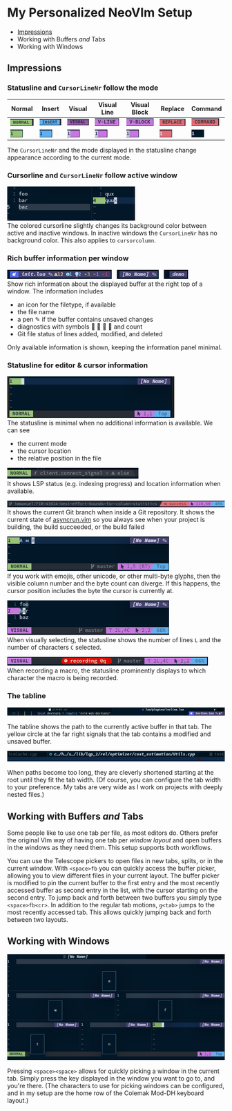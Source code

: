 # My Personalized NeoVIm Setup

- [Impressions](#Impressions)
- Working with Buffers *and* Tabs
- Working with Windows

## Impressions

### Statusline and `CursorLineNr` follow the mode

| **Normal** | **Insert** | **Visual** | **Visual Line** | **Visual Block** | **Replace** | **Command** |
|-|-|-|-|-|-|-|
| ![](img/mode_status_normal.png) | ![](img/mode_status_insert.png) | ![](img/mode_status_visual.png) | ![](img/mode_status_vline.png) |![](img/mode_status_vblock.png) |![](img/mode_status_replace.png) |![](img/mode_status_command.png) |
| ![](img/mode_cursorlinenr_normal.png) | ![](img/mode_cursorlinenr_insert.png) | ![](img/mode_cursorlinenr_visual.png) | ![](img/mode_cursorlinenr_visual.png) | ![](img/mode_cursorlinenr_visual.png) | ![](img/mode_cursorlinenr_replace.png) | ![](img/mode_cursorlinenr_command.png) |

The `CursorLineNr` and the mode displayed in the statusline change appearance according to the current mode.

### Cursorline and `CursorLineNr` follow active window

![](img/window_active_vs_inactive.png)
<br/>
The colored cursorline slightly changes its background color between active and inactive windows.
In inactive windows the `CursorLineNr` has no background color.
This also applies to `cursorcolumn`.

### Rich buffer information per window

![](img/window_information.png)
&nbsp;
![](img/window_information_noname.png)
&nbsp;
![](img/window_information_minimal.png)
<br/>
Show rich information about the displayed buffer at the right top of a window.
The information includes
- an icon for the filetype, if available
- the file name
- a pen ✎ if the buffer contains unsaved changes
- diagnostics with symbols     and count
- Git file status of lines added, modified, and deleted

Only available information is shown, keeping the information panel minimal.

### Statusline for editor & cursor information

![](img/statusline_minimal.png)
<br/>
The statusline is minimal when no additional information is available.
We can see
- the current mode
- the cursor location
- the relative position in the file

![](img/statusline_lsp_location.png)
<br/>
It shows LSP status (e.g. indexing progress) and location information when available.

![](img/statusline_git_and_build_status.png)
<br/>
It shows the current Git branch when inside a Git repository.
It shows the current state of [asyncrun.vim](https://github.com/skywind3000/asyncrun.vim) so you always see when your project is building, the build succeeded, or the build failed

![](img/statusline_cursor_byte_count.png)
<br/>
If you work with emojis, other unicode, or other multi-byte glyphs, then the visible column number and the byte count can diverge.
If this happens, the cursor position includes the byte the cursor is currently at.

![](img/statusline_visual_selection.png)
<br/>
When visually selecting, the statusline shows the number of lines `L` and the number of characters `C` selected.

![](img/statusline_recording_macro.png)
<br/>
When recording a macro, the statusline prominently displays to which character the macro is being recorded.

### The tabline

![](img/tabline_full_path.png)

The tabline shows the path to the currently active buffer in that tab.
The yellow circle at the far right signals that the tab contains a modified and unsaved buffer.

![](img/tabline_compressed_path.png)

When paths become too long, they are cleverly shortened starting at the root until they fit the tab width.
(Of course, you can configure the tab width to your preference.
My tabs are very wide as I work on projects with deeply nested files.)

## Working with Buffers *and* Tabs

Some people like to use one tab per file, as most editors do.
Others prefer the original VIm way of having one tab per *window layout* and open buffers in the windows as they need them.
This setup supports both workflows.

You can use the Telescope pickers to open files in new tabs, splits, or in the current window.
With `<space>fb` you can quickly access the buffer picker, allowing you to view different files in your current layout.
The buffer picker is modified to pin the current buffer to the first entry and the most recently accessed buffer as second entry in the list, with the cursor starting on the second entry.
To jump back and forth between two buffers you simply type `<space>fb<cr>`.
In addition to the regular tab motions, `g<tab>` jumps to the most recently accessed tab.
This allows quickly jumping back and forth between two layouts.

## Working with Windows

![](img/window_goto.png)

Pressing `<space><space>` allows for quickly picking a window in the current tab.
Simply press the key displayed in the window you want to go to, and you're there.
(The characters to use for picking windows can be configured, and in my setup are the home row of the Colemak Mod-DH keyboard layout.)
